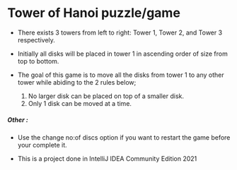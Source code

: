 # Tower of Hanoi puzzle/game

- There exists 3 towers from left to right: Tower 1, Tower 2, and Tower 3 respectively.

- Initially all disks will be placed in tower 1 in ascending order of size from top to bottom.

- The goal of this game is to move all the disks from tower 1 to any other tower while abiding to the 2 rules below;

  1) No larger disk can be placed on top of a smaller disk.
  2) Only 1 disk can be moved at a time.

##### Other :

- Use the change no:of discs option if you want to restart the game before your complete it.

- This is a project done in IntelliJ IDEA Community Edition 2021
